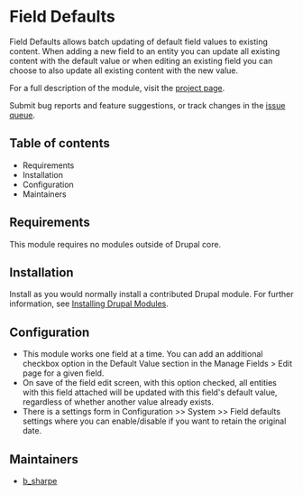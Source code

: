 # Field Defaults

Field Defaults allows batch updating of default field values to existing content.
When adding a new field to an entity you can update all existing content with the
default value or when editing an existing field you can choose to also update all
existing content with the new value.

For a full description of the module, visit the
[project page](https://www.drupal.org/project/field_defaults).

Submit bug reports and feature suggestions, or track changes in the
[issue queue](https://www.drupal.org/project/issues/field_defaults).


## Table of contents

- Requirements
- Installation
- Configuration
- Maintainers


## Requirements

This module requires no modules outside of Drupal core.


## Installation

Install as you would normally install a contributed Drupal module. For further
information, see
[Installing Drupal Modules](https://www.drupal.org/docs/extending-drupal/installing-drupal-modules).


## Configuration

- This module works one field at a time. You can add an additional checkbox option
  in the Default Value section in the Manage Fields > Edit page for a given field.
- On save of the field edit screen, with this option checked, all entities with this
  field attached will be updated with this field's default value, regardless of whether
  another value already exists.
- There is a settings form in Configuration >> System >> Field defaults settings
  where you can enable/disable if you want to retain the original date.


## Maintainers

- [b_sharpe](https://www.drupal.org/u/b_sharpe)
